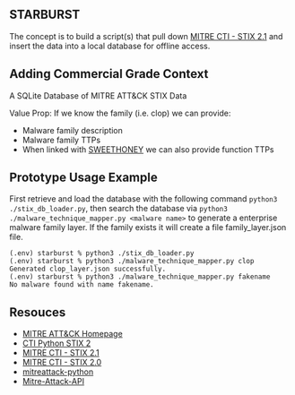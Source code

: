 ## STARBURST
The concept is to build a script(s) that pull down [MITRE CTI - STIX 2.1](https://github.com/mitre-attack/attack-stix-data) and insert the data into a local database for offline access. 

## Adding Commercial Grade Context
A SQLite Database of MITRE ATT&CK STIX Data

Value Prop:  If we know the family (i.e. clop) we can provide:
* Malware family description
* Malware family TTPs
* When linked with [SWEETHONEY](https://github.com/schwartz1375/sweethoney/) we can also provide function TTPs

## Prototype Usage Example
First retrieve and load the database with the following command `python3 ./stix_db_loader.py`, then search the database via `python3 ./malware_technique_mapper.py <malware name>` to generate a enterprise malware family layer.  If the family exists it will create a file family_layer.json file.

``` 
(.env) starburst % python3 ./stix_db_loader.py
(.env) starburst % python3 ./malware_technique_mapper.py clop
Generated clop_layer.json successfully.
(.env) starburst % python3 ./malware_technique_mapper.py fakename
No malware found with name fakename.
```

## Resouces
* [MITRE ATT&CK Homepage](https://attack.mitre.org/)
* [CTI Python STIX 2](https://github.com/oasis-open/cti-python-stix2)
* [MITRE CTI - STIX 2.1](https://github.com/mitre-attack/attack-stix-data)
* [MITRE CTI - STIX 2.0](https://github.com/mitre/cti) 
* [mitreattack-python](https://github.com/mitre-attack/mitreattack-python)
* [Mitre-Attack-API](https://github.com/annamcabee/Mitre-Attack-API)
